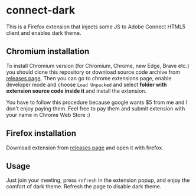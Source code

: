 # connect-dark
This is a Firefox extension that injects some JS to Adobe Connect HTML5 client and enables dark theme.

## Chromium installation
To install Chromium version (for Chromium, Chrome, new Edge, Brave etc.) you should clone this repository or download source code archive from [releases page](https://github.com/aerfanr/connect-dark/releases). Then you can go to chrome extensions page, enable developer mode and choose `Load Unpacked` and select **folder with extension source code inside it** and install the extension.

You have to follow this procedure because google wants $5 from me and I don't enjoy paying them. Feel free to pay them and submit extension with your name in Chrome Web Store :)

## Firefox installation
Download extension from [releases page](https://github.com/aerfanr/connect-dark/releases) and open it with firefox.

## Usage
Just join your meeting, press `refresh` in the extension popup, and enjoy the comfort of dark theme.
Refresh the page to disable dark theme.
